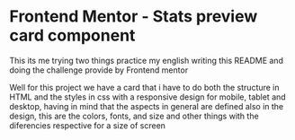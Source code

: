 # Frontend Mentor - Stats preview card component

This its me trying two things practice my english writing this README and doing the challenge provide by Frontend mentor

Well for this project we have a card that i have to do both the structure in HTML and the styles in css with a responsive design for mobile, tablet and desktop, having in mind that the aspects in general are defined also in the design, this are the colors, fonts, and size and other things with the diferencies respective for a size of screen